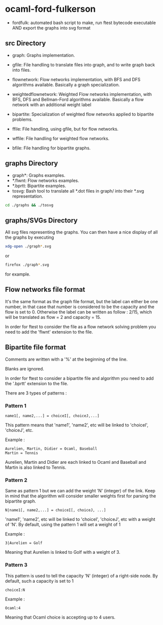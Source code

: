 # ocaml-ford-fulkerson

 - fordfulk: automated bash script to make, run ftest bytecode executable AND export the graphs into svg format

## src Directory

 - graph: Graphs implementation.

 - gfile: File handling to translate files into graph, and to write graph back into files.

 - flownetwork: Flow networks implementation, with BFS and DFS algorithms available. Basically a graph specialization.

 - weightedflownetwork: Weighted Flow networks implementation, with BFS, DFS and Bellman-Ford algorithms available. Basically a flow network with an additional weight label

 - bipartite: Specialization of weighted flow networks applied to bipartite problems.

 - ffile: File handling, using gfile, but for flow networks.

 - wffile: File handling for weighted flow networks.

 - bfile: File handling for bipartite graphs.

## graphs Directory

 - graph*: Graphs examples.
 - *.flwnt: Flow networks examples.
 - *.bprtt: Bipartite examples.
 - tosvg: Bash tool to translate all *.dot files in graph/ into their *.svg representation.

```bash
cd ./graphs && ./tosvg
```

	
## graphs/SVGs Directory

All svg files representing the graphs. You can then have a nice display of all the graphs by executing

```bash
xdg-open ./graph*.svg
```

or

```bash
firefox ./graph*.svg
```

for example.

## Flow networks file format

It's the same format as the graph file format, but the label can either be one number, in that case that number is considered to be the capacity and the flow is set to 0. Otherwise the label can be written as follow : 2/15, which will be translated as flow = 2 and capacity = 15.

In order for ftest to consider the file as a flow network solving problem you need to add the 'flwnt' extension to the file.

## Bipartite file format

Comments are written with a '%' at the beginning of the line.

Blanks are ignored.

In order for ftest to consider a bipartite file and algorithm you need to add the '.bprtt' extension to the file.

There are 3 types of patterns :

### Pattern 1

```
name1[, name2,...] = choiceI[, choiceJ,...]
```
This pattern means that 'name1', 'name2', etc will be linked to 'choiceI', 'choiceJ', etc.

Example :
```
Aurelien, Martin, Didier = Ocaml, Baseball
Martin = Tennis
```

Aurelien, Martin and Didier are each linked to Ocaml and Baseball and Martin is also linked to Tennis.

### Pattern 2

Same as pattern 1 but we can add the weight 'N' (integer) of the link. Keep in mind that the algorithm will consider smaller weights first for parsing the bipartite graph.

```
N|name1[, name2,...] = choiceI[, choiceJ, ...]
```

'name1', 'name2', etc will be linked to 'choiceI', 'choiceJ', etc with a weight of 'N'. By default, using the pattern 1 will set a weight of 1

Example :

```
3|Aurelien = Golf
```

Meaning that Aurelien is linked to Golf with a weight of 3.

### Pattern 3

This pattern is used to tell the capacity 'N' (integer) of a right-side node. By default, such a capacity is set to 1

```
choiceI:N
```

Example :

```
Ocaml:4
```

Meaning that Ocaml choice is accepting up to 4 users.

